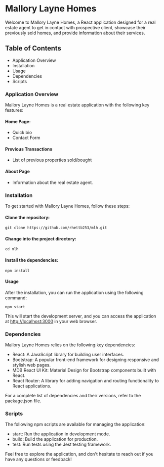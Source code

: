 # Mallory Layne Homes

Welcome to Mallory Layne Homes, a React application designed for a real estate agent to get in contact with prospective client, showcase their previously sold homes, and provide information about their services.

## Table of Contents

- Application Overview
- Installation
- Usage
- Dependencies
- Scripts

### Application Overview

Mallory Layne Homes is a real estate application with the following key features:

#### Home Page:

- Quick bio
- Contact Form

#### Previous Transactions

- List of previous properties sold/bought

#### About Page

- Information about the real estate agent.

### Installation

To get started with Mallory Layne Homes, follow these steps:

#### Clone the repository:

```git clone https://github.com/rhettb253/mlh.git```

#### Change into the project directory:

```cd mlh```

#### Install the dependencies:

```npm install```

#### Usage

After the installation, you can run the application using the following command:

```npm start```

This will start the development server, and you can access the application at <http://localhost:3000> in your web browser.

### Dependencies

Mallory Layne Homes relies on the following key dependencies:

- React: A JavaScript library for building user interfaces.
- Bootstrap: A popular front-end framework for designing responsive and stylish web pages.
- MDB React UI Kit: Material Design for Bootstrap components built with React.
- React Router: A library for adding navigation and routing functionality to React applications.

For a complete list of dependencies and their versions, refer to the package.json file.

### Scripts

The following npm scripts are available for managing the application:

- start: Run the application in development mode.
- build: Build the application for production.
- test: Run tests using the Jest testing framework.

Feel free to explore the application, and don't hesitate to reach out if you have any questions or feedback!